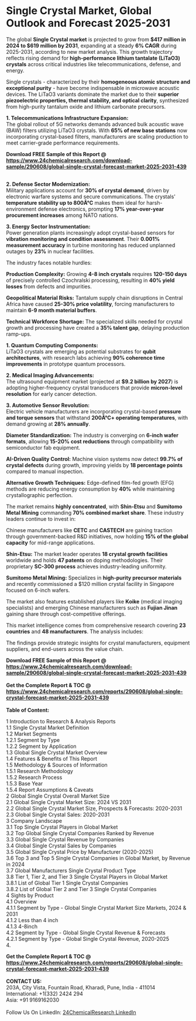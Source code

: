 <h1>Single Crystal Market, Global Outlook and Forecast 2025-2031</h1><p>The global <strong>Single Crystal market</strong> is projected to grow from <strong>$417 million in 2024 to $619 million by 2031</strong>, expanding at a steady <strong>6% CAGR</strong> during 2025-2031, according to new market analysis. This growth trajectory reflects rising demand for <strong>high-performance lithium tantalate (LiTaO3) crystals</strong> across critical industries like telecommunications, defense, and energy.</p><p>Single crystals - characterized by their <strong>homogeneous atomic structure and exceptional purity</strong> - have become indispensable in microwave acoustic devices. The LiTaO3 variants dominate the market due to their <strong>superior piezoelectric properties, thermal stability, and optical clarity</strong>, synthesized from high-purity tantalum oxide and lithium carbonate precursors.</p><p><strong>1. Telecommunications Infrastructure Expansion:</strong><br>
The global rollout of 5G networks demands advanced bulk acoustic wave (BAW) filters utilizing LiTaO3 crystals. With <strong>65% of new base stations</strong> now incorporating crystal-based filters, manufacturers are scaling production to meet carrier-grade performance requirements.</p><div><b>Download FREE Sample of this Report @ 
            <a href="https://www.24chemicalresearch.com/download-sample/290608/global-single-crystal-forecast-market-2025-2031-439">
            https://www.24chemicalresearch.com/download-sample/290608/global-single-crystal-forecast-market-2025-2031-439</a></b></div><br><p><strong>2. Defense Sector Modernization:</strong><br>
Military applications account for <strong>30% of crystal demand</strong>, driven by electronic warfare systems and secure communications. The crystals' <strong>temperature stability up to 800Â°C</strong> makes them ideal for harsh-environment defense electronics, prompting <strong>17% year-over-year procurement increases</strong> among NATO nations.</p><p><strong>3. Energy Sector Instrumentation:</strong><br>
Power generation plants increasingly adopt crystal-based sensors for <strong>vibration monitoring and condition assessment</strong>. Their <strong>0.001% measurement accuracy</strong> in turbine monitoring has reduced unplanned outages by <strong>23%</strong> in nuclear facilities.</p><p>The industry faces notable hurdles:</p><p><strong>Production Complexity:</strong> Growing <strong>4-8 inch crystals</strong> requires <strong>120-150 days</strong> of precisely controlled Czochralski processing, resulting in <strong>40% yield losses</strong> from defects and impurities.</p><p><strong>Geopolitical Material Risks:</strong> Tantalum supply chain disruptions in Central Africa have caused <strong>25-30% price volatility</strong>, forcing manufacturers to maintain <strong>6-9 month material buffers</strong>.</p><p><strong>Technical Workforce Shortage:</strong> The specialized skills needed for crystal growth and processing have created a <strong>35% talent gap</strong>, delaying production ramp-ups.</p><p><strong>1. Quantum Computing Components:</strong><br>
LiTaO3 crystals are emerging as potential substrates for <strong>qubit architectures</strong>, with research labs achieving <strong>90% coherence time improvements</strong> in prototype quantum processors.</p><p><strong>2. Medical Imaging Advancements:</strong><br>
The ultrasound equipment market (projected at <strong>$9.2 billion by 2027</strong>) is adopting higher-frequency crystal transducers that provide <strong>micron-level resolution</strong> for early cancer detection.</p><p><strong>3. Automotive Sensor Revolution:</strong><br>
Electric vehicle manufacturers are incorporating crystal-based <strong>pressure and torque sensors</strong> that withstand <strong>200Â°C+ operating temperatures</strong>, with demand growing at <strong>28% annually</strong>.</p><p><strong>Diameter Standardization:</strong> The industry is converging on <strong>6-inch wafer formats</strong>, allowing <strong>15-20% cost reductions</strong> through compatibility with semiconductor fab equipment.</p><p><strong>AI-Driven Quality Control:</strong> Machine vision systems now detect <strong>99.7% of crystal defects</strong> during growth, improving yields by <strong>18 percentage points</strong> compared to manual inspection.</p><p><strong>Alternative Growth Techniques:</strong> Edge-defined film-fed growth (EFG) methods are reducing energy consumption by <strong>40%</strong> while maintaining crystallographic perfection.</p><p>The market remains <strong>highly concentrated</strong>, with <strong>Shin-Etsu</strong> and <strong>Sumitomo Metal Mining</strong> commanding <strong>70% combined market share</strong>. These industry leaders continue to invest in:</p><p>Chinese manufacturers like <strong>CETC</strong> and <strong>CASTECH</strong> are gaining traction through government-backed R&amp;D initiatives, now holding <strong>15% of the global capacity</strong> for mid-range applications.</p><p><strong>Shin-Etsu:</strong> The market leader operates <strong>18 crystal growth facilities</strong> worldwide and holds <strong>47 patents</strong> on doping methodologies. Their proprietary <strong>SC-300 process</strong> achieves industry-leading uniformity.</p><p><strong>Sumitomo Metal Mining:</strong> Specializes in <strong>high-purity precursor materials</strong> and recently commissioned a $120 million crystal facility in Singapore focused on 6-inch wafers.</p><p>The market also features established players like <strong>Koike</strong> (medical imaging specialists) and emerging Chinese manufacturers such as <strong>Fujian Jinan</strong> gaining share through cost-competitive offerings.</p><p>This market intelligence comes from comprehensive research covering <strong>23 countries</strong> and <strong>48 manufacturers</strong>. The analysis includes:</p><p>The findings provide strategic insights for crystal manufacturers, equipment suppliers, and end-users across the value chain.</p><div><b>Download FREE Sample of this Report @ 
            <a href="https://www.24chemicalresearch.com/download-sample/290608/global-single-crystal-forecast-market-2025-2031-439">
            https://www.24chemicalresearch.com/download-sample/290608/global-single-crystal-forecast-market-2025-2031-439</a></b></div><br><div><b>Get the Complete Report & TOC @ 
            <a href="https://www.24chemicalresearch.com/reports/290608/global-single-crystal-forecast-market-2025-2031-439">
            https://www.24chemicalresearch.com/reports/290608/global-single-crystal-forecast-market-2025-2031-439</a></b></div><br>
            <b>Table of Content:</b><p>1 Introduction to Research & Analysis Reports<br />
 1.1 Single Crystal Market Definition<br />
 1.2 Market Segments<br />
 1.2.1 Segment by Type<br />
 1.2.2 Segment by Application<br />
 1.3 Global Single Crystal Market Overview<br />
 1.4 Features & Benefits of This Report<br />
 1.5 Methodology & Sources of Information<br />
 1.5.1 Research Methodology<br />
 1.5.2 Research Process<br />
 1.5.3 Base Year<br />
 1.5.4 Report Assumptions & Caveats<br />
2 Global Single Crystal Overall Market Size<br />
 2.1 Global Single Crystal Market Size: 2024 VS 2031<br />
 2.2 Global Single Crystal Market Size, Prospects & Forecasts: 2020-2031<br />
 2.3 Global Single Crystal Sales: 2020-2031<br />
3 Company Landscape<br />
 3.1 Top Single Crystal Players in Global Market<br />
 3.2 Top Global Single Crystal Companies Ranked by Revenue<br />
 3.3 Global Single Crystal Revenue by Companies<br />
 3.4 Global Single Crystal Sales by Companies<br />
 3.5 Global Single Crystal Price by Manufacturer (2020-2025)<br />
 3.6 Top 3 and Top 5 Single Crystal Companies in Global Market, by Revenue in 2024<br />
 3.7 Global Manufacturers Single Crystal Product Type<br />
 3.8 Tier 1, Tier 2, and Tier 3 Single Crystal Players in Global Market<br />
 3.8.1 List of Global Tier 1 Single Crystal Companies<br />
 3.8.2 List of Global Tier 2 and Tier 3 Single Crystal Companies<br />
4 Sights by Product<br />
 4.1 Overview<br />
 4.1.1 Segment by Type - Global Single Crystal Market Size Markets, 2024 & 2031<br />
 4.1.2 Less than 4 inch<br />
 4.1.3 4-8inch<br />
 4.2 Segment by Type - Global Single Crystal Revenue & Forecasts<br />
 4.2.1 Segment by Type - Global Single Crystal Revenue, 2020-2025<br />
 4.</p><div><b>Get the Complete Report & TOC @ 
            <a href="https://www.24chemicalresearch.com/reports/290608/global-single-crystal-forecast-market-2025-2031-439">
            https://www.24chemicalresearch.com/reports/290608/global-single-crystal-forecast-market-2025-2031-439</a></b></div><br><b>CONTACT US:</b><br>
            203A, City Vista, Fountain Road, Kharadi, Pune, India - 411014<br>
            International: +1(332) 2424 294<br>
            Asia: +91 9169162030 <br><br>
            Follow Us On LinkedIn: <a href="https://www.linkedin.com/company/24chemicalresearch/">24ChemicalResearch LinkedIn</a>
